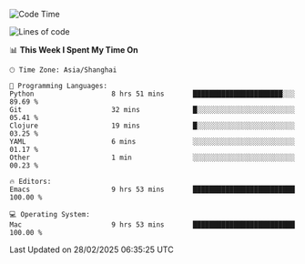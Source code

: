 <!--START_SECTION:waka-->
![Code Time](http://img.shields.io/badge/Code%20Time-2%2C554%20hrs%2011%20mins-blue)

![Lines of code](https://img.shields.io/badge/From%20Hello%20World%20I%27ve%20Written-335.2%20thousand%20lines%20of%20code-blue)

📊 **This Week I Spent My Time On** 

```text
🕑︎ Time Zone: Asia/Shanghai

💬 Programming Languages: 
Python                   8 hrs 51 mins       ██████████████████████░░░   89.69 % 
Git                      32 mins             █░░░░░░░░░░░░░░░░░░░░░░░░   05.41 % 
Clojure                  19 mins             █░░░░░░░░░░░░░░░░░░░░░░░░   03.25 % 
YAML                     6 mins              ░░░░░░░░░░░░░░░░░░░░░░░░░   01.17 % 
Other                    1 min               ░░░░░░░░░░░░░░░░░░░░░░░░░   00.23 % 

🔥 Editors: 
Emacs                    9 hrs 53 mins       █████████████████████████   100.00 % 

💻 Operating System: 
Mac                      9 hrs 53 mins       █████████████████████████   100.00 % 
```


 Last Updated on 28/02/2025 06:35:25 UTC
<!--END_SECTION:waka-->
